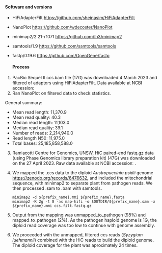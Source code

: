 
#### Software and versions

- HiFiAdapterFilt <https://github.com/sheinasim/HiFiAdapterFilt>
- NanoPlot <https://github.com/wdecoster/NanoPlot>
- minimap2/2.21-r1071 <https://github.com/lh3/minimap2>
- samtools/1.9 <https://github.com/samtools/samtools>
- fastp/0.19.6 <https://github.com/OpenGene/fastp>

  #### Process
  
1. PacBio Sequel II ccs.bam file (17G) was downloaded 4 March 2023 and filtered of adaptors using HiFiAdapterFilt. Data available at NCBI accession: 
2. Ran NanoPlot on filtered data to check statistics.
   
General summary:
- Mean read length:                11,370.9
- Mean read quality:                   40.3
- Median read length:              11,103.0
- Median read quality:                 39.1
- Number of reads:              2,214,940.0
- Read length N50:                 11,975.0
- Total bases:             25,185,858,588.0


3. Ramiacotti Centre for Genomics, UNSW, HiC paired-end fastq.gz data (using Phase Genomics library preparation kit) (47G) was downloaded on the 27 April 2023. Raw data available at NCBI accession: .
4. We mapped the .ccs data to the diploid _Austropuccinia psidii_ genome <https://zenodo.org/records/6476632>, and included the mitochondrial sequence, with minimap2 to separate plant from pathogen reads. We then processed .sam to .bam with samtools.

   
   ```
   minimap2 -d ${prefix_name}.mmi ${prefix_name}.fasta
   minimap2 -K 2g -t 8 -ax map-hifi -o $OUTDIR/${prefix_name}.sam -a ${prefix_name}.mmi ccs.filt.fastq.gz
   ```
   
5. Output from the mapping was unmapped_to_pathogen (98%) and mapped_to_pathogen (2%). As the pathogen haploid genome is 1G, the diploid read coverage was too low to continue with genome assembly.
6. We proceeded with the unmapped, filtered ccs reads (_Syzygium luehmannii_) combined with the HiC reads to build the diploid genome. The diploid coverage for the plant was aproximately 24 times.
